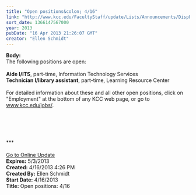 ```yaml
---
title: "Open positions&colon; 4/16"
link: "http://www.kcc.edu/FacultyStaff/update/Lists/Announcements/DispForm.aspx?ID=1082"
sort_date: 1366147567000
year: 2013
pubDate: "16 Apr 2013 21:26:07 GMT"
creator: "Ellen Schmidt"
---
```


<div><b>Body:</b> <div class="ExternalClass4B395BB84D9D44A7916858D55800AE6E"><div>
<div>The following positions are open: 
<div> </div>
<div><strong>Aide I/ITS</strong>, part-time, Information Technology Services <br /><strong>Technician I/library assistant</strong>, part-time, Learning Resource Center</div>
<div><br />For detailed information about these and all other open positions, click on &quot;Employment&quot; at the bottom of any KCC web page, or go to <a href="/jobs">www.kcc.edu/jobs/</a>.<br /> </div>
<div> </div>
<div>
<div>
<div> </div>
<div> </div>
<div> </div>
<div>
<div>***</div>
<div> </div>
<div><a href="/FacultyStaff/update/Pages/dailyupdate.aspx">Go to Online Update</a></div></div></div></div></div></div></div></div>
<div><b>Expires:</b> 5/3/2013</div>
<div><b>Created:</b> 4/16/2013 4:26 PM</div>
<div><b>Created By:</b> Ellen Schmidt</div>
<div><b>Start Date:</b> 4/16/2013</div>
<div><b>Title:</b> Open positions: 4/16</div>
